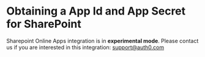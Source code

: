 # Obtaining a App Id and App Secret for SharePoint

Sharepoint Online Apps integration is in __experimental mode__. Please contact us if you are interested in this integration: [support@auth0.com](mailto://support@auth0.com)

